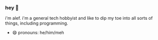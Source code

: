 ### hey 👋
i'm alef. i'm a general tech hobbyist and like to dip my toe into all sorts of things, including programming.

- 😄 pronouns: he/him/meh

<!--
- 🔭 I’m currently working on ...
- 🌱 I’m currently learning ...
- 👯 I’m looking to collaborate on ...
- 🤔 I’m looking for help with ...
- 💬 Ask me about ...
- 📫 How to reach me: ...
- 😄 Pronouns: ...
- ⚡ Fun fact: ...
-->
